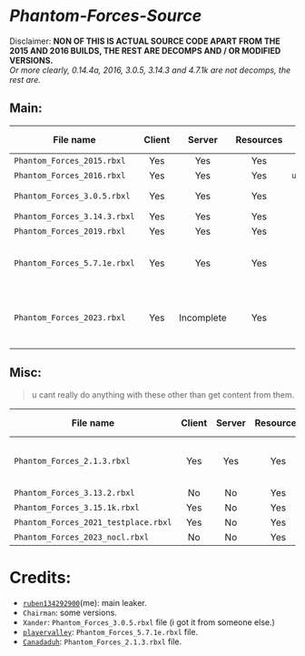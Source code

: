 # *Phantom-Forces-Source*

Disclaimer: **NON OF THIS IS ACTUAL SOURCE CODE APART FROM THE 2015 AND 2016 BUILDS, THE REST ARE DECOMPS AND / OR MODIFIED VERSIONS.**\
*Or more clearly, 0.14.4a, 2016, 3.0.5, 3.14.3 and 4.7.1k are not decomps, the rest are.*


## Main:

| File name | Client | Server | Resources | Server Version | Year | Note |
| --------- | :----: | :----: | :-------: | :------------: | :--: | :--- |
| `Phantom_Forces_2015.rbxl` | Yes | Yes | Yes | `0.14.4a` | 2015 |      |
| `Phantom_Forces_2016.rbxl` | Yes | Yes | Yes | `unavailable` | 2016 |  |
| `Phantom_Forces_3.0.5.rbxl` | Yes | Yes | Yes | `3.0.5` | 2017 | Broken grenades. |
| `Phantom_Forces_3.14.3.rbxl` | Yes | Yes | Yes | `3.14.3` | 2018 |     |
| `Phantom_Forces_2019.rbxl` | Yes | Yes | Yes | `4.7.1k` | 2019 |       |
| `Phantom_Forces_5.7.1e.rbxl` | Yes | Yes | Yes | `5.7.1e` | 2022 | Kinda broken, might fix later. |
| `Phantom_Forces_2023.rbxl` | Yes | Incomplete | Yes | `8.0.1f` | 2023 | Incomplete server and will be rebuilt eventually. |

## Misc:

> u cant really do anything with these other than get content from them.

| File name | Client | Server | Resources | Server Version | Year | Note |
| --------- | :----: | :----: | :-------: | :------------: | :--: | :--- |
| `Phantom_Forces_2.1.3.rbxl` | Yes | Yes | Yes | `2.1.3` | 2017 | Extremely broken, unions dont port over correctly (https://github.com/Iitozinnamon/Phantom-Forces-Source/issues/3). |
| `Phantom_Forces_3.13.2.rbxl` | No | No | Yes | `3.13.2` | 2018 | |
| `Phantom_Forces_3.15.1k.rbxl` | Yes | No | Yes | `3.15.1k` | 2018 | |
| `Phantom_Forces_2021_testplace.rbxl` | Yes | No | Yes | `5.6.1` | 2021 | |
| `Phantom_Forces_2023_nocl.rbxl` | No | No | Yes | `8.0.0m` | 2023 | |

# Credits:
- [`ruben134292900`](https://github.com/ruben134292900)(me): main leaker.
- `Chairman`: some versions.
- `Xander`: `Phantom_Forces_3.0.5.rbxl` file (i got it from someone else.)
- [`playervalley`](https://github.com/playervalley): `Phantom_Forces_5.7.1e.rbxl` file.
- [`Canadaduh`](https://github.com/Canadaduh): `Phantom_Forces_2.1.3.rbxl` file.
